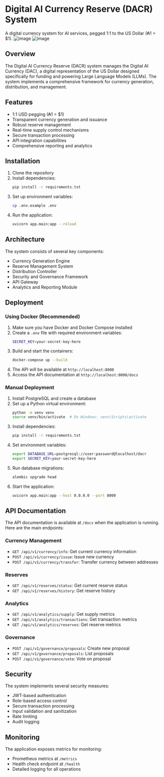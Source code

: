 # Digital AI Currency Reserve (DACR) System

A digital currency system for AI services, pegged 1:1 to the US Dollar (₳1 = $1).
![image](https://github.com/user-attachments/assets/cc473c83-f437-4c04-a41b-b63c160810cd)
![image](https://github.com/user-attachments/assets/5b29d1f2-6e00-4e84-bd95-05a8c8ae247e)



## Overview

The Digital AI Currency Reserve (DACR) system manages the Digital AI Currency (DAC), a digital representation of the US Dollar designed specifically for funding and powering Large Language Models (LLMs). The system implements a comprehensive framework for currency generation, distribution, and management.

## Features

- 1:1 USD pegging (₳1 = $1)
- Transparent currency generation and issuance
- Robust reserve management
- Real-time supply control mechanisms
- Secure transaction processing
- API integration capabilities
- Comprehensive reporting and analytics

## Installation

1. Clone the repository
2. Install dependencies:
   ```bash
   pip install -r requirements.txt
   ```
3. Set up environment variables:
   ```bash
   cp .env.example .env
   ```
4. Run the application:
   ```bash
   uvicorn app.main:app --reload
   ```

## Architecture

The system consists of several key components:
- Currency Generation Engine
- Reserve Management System
- Distribution Controller
- Security and Governance Framework
- API Gateway
- Analytics and Reporting Module

## Deployment

### Using Docker (Recommended)

1. Make sure you have Docker and Docker Compose installed
2. Create a `.env` file with required environment variables:
   ```bash
   SECRET_KEY=your-secret-key-here
   ```
3. Build and start the containers:
   ```bash
   docker-compose up --build
   ```
4. The API will be available at `http://localhost:8000`
5. Access the API documentation at `http://localhost:8000/docs`

### Manual Deployment

1. Install PostgreSQL and create a database
2. Set up a Python virtual environment:
   ```bash
   python -m venv venv
   source venv/bin/activate  # On Windows: venv\Scripts\activate
   ```
3. Install dependencies:
   ```bash
   pip install -r requirements.txt
   ```
4. Set environment variables:
   ```bash
   export DATABASE_URL=postgresql://user:password@localhost/dacr
   export SECRET_KEY=your-secret-key-here
   ```
5. Run database migrations:
   ```bash
   alembic upgrade head
   ```
6. Start the application:
   ```bash
   uvicorn app.main:app --host 0.0.0.0 --port 8000
   ```

## API Documentation

The API documentation is available at `/docs` when the application is running. Here are the main endpoints:

### Currency Management
- `GET /api/v1/currency/info`: Get current currency information
- `POST /api/v1/currency/issue`: Issue new currency
- `POST /api/v1/currency/transfer`: Transfer currency between addresses

### Reserves
- `GET /api/v1/reserves/status`: Get current reserve status
- `GET /api/v1/reserves/history`: Get reserve history

### Analytics
- `GET /api/v1/analytics/supply`: Get supply metrics
- `GET /api/v1/analytics/transactions`: Get transaction metrics
- `GET /api/v1/analytics/reserves`: Get reserve metrics

### Governance
- `POST /api/v1/governance/proposals`: Create new proposal
- `GET /api/v1/governance/proposals`: List proposals
- `POST /api/v1/governance/vote`: Vote on proposal

## Security

The system implements several security measures:
- JWT-based authentication
- Role-based access control
- Secure transaction processing
- Input validation and sanitization
- Rate limiting
- Audit logging

## Monitoring

The application exposes metrics for monitoring:
- Prometheus metrics at `/metrics`
- Health check endpoint at `/health`
- Detailed logging for all operations
